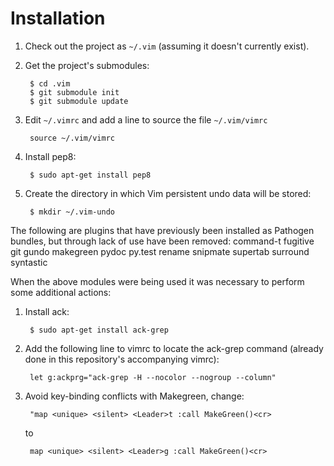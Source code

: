 # Installation

1. Check out the project as `~/.vim` (assuming it doesn't currently exist).

1. Get the project's submodules:

        $ cd .vim
        $ git submodule init
        $ git submodule update


1. Edit `~/.vimrc` and add a line to source the file `~/.vim/vimrc`

        source ~/.vim/vimrc

1. Install pep8:

        $ sudo apt-get install pep8

1. Create the directory in which Vim persistent undo data will be stored:

        $ mkdir ~/.vim-undo

The following are plugins that have previously been installed as Pathogen bundles, but through lack of use have been removed:
    command-t
    fugitive
    git
    gundo
    makegreen
    pydoc
    py.test
    rename
    snipmate
    supertab
    surround
    syntastic

When the above modules were being used it was necessary to perform some additional actions:

1. Install ack:

        $ sudo apt-get install ack-grep


1. Add the following line to vimrc to locate the ack-grep command (already done
in this repository's accompanying vimrc):

        let g:ackprg="ack-grep -H --nocolor --nogroup --column"


1. Avoid key-binding conflicts with Makegreen, change:

        "map <unique> <silent> <Leader>t :call MakeGreen()<cr>

    to

        map <unique> <silent> <Leader>g :call MakeGreen()<cr>

